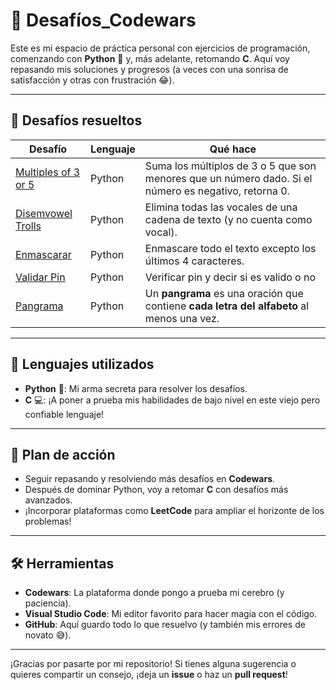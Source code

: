 # 🚀 Desafíos_Codewars

Este es mi espacio de práctica personal con ejercicios de programación, comenzando con **Python** 🐍 y, más adelante, retomando **C**. Aquí voy repasando mis soluciones y progresos (a veces con una sonrisa de satisfacción y otras con frustración 😂).

---

## 🧩 Desafíos resueltos

| Desafío                             | Lenguaje | Qué hace                                                   |
|-------------------------------------|----------|------------------------------------------------------------|
| [Multiples of 3 or 5](euler/euler.py)| Python   | Suma los múltiplos de 3 o 5 que son menores que un número dado. Si el número es negativo, retorna 0.|
| [Disemvowel Trolls](Quitar_vocales/quitar_vocales.py)   | Python   | Elimina todas las vocales de una cadena de texto (y no cuenta como vocal). |
| [Enmascarar](enmascarar/enmascarar.py)   | Python   | Enmascare todo el texto excepto los últimos 4 caracteres. |
| [Validar Pin](validar_pin/validar_pin.py)   | Python   | Verificar pin y decir si es valido o no |
| [Pangrama](pangrama/Pangrama.py)   | Python   | Un **pangrama** es una oración que contiene **cada letra del alfabeto** al menos una vez. |
---

## 🔧 Lenguajes utilizados

- **Python** 🐍: Mi arma secreta para resolver los desafíos.
- **C** 💻: ¡A poner a prueba mis habilidades de bajo nivel en este viejo pero confiable lenguaje!

---

## 📅 Plan de acción

- Seguir repasando y resolviendo más desafíos en **Codewars**.
- Después de dominar Python, voy a retomar **C** con desafíos más avanzados.
- ¡Incorporar plataformas como **LeetCode** para ampliar el horizonte de los problemas!

---

## 🛠 Herramientas

- **Codewars**: La plataforma donde pongo a prueba mi cerebro (y paciencia).
- **Visual Studio Code**: Mi editor favorito para hacer magia con el código.
- **GitHub**: Aquí guardo todo lo que resuelvo (y también mis errores de novato 😅).

---

¡Gracias por pasarte por mi repositorio! Si tienes alguna sugerencia o quieres compartir un consejo, ¡deja un **issue** o haz un **pull request**!

